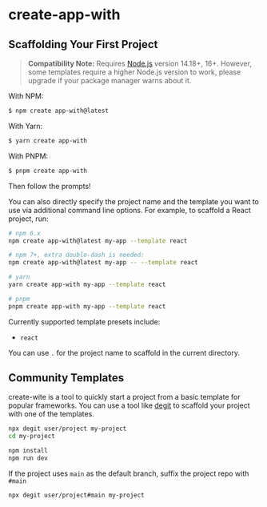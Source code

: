 # create-app-with

## Scaffolding Your First Project

> **Compatibility Note:**
> Requires [Node.js](https://nodejs.org/en/) version 14.18+, 16+. However, some templates require a higher Node.js version to work, please upgrade if your package manager warns about it.

With NPM:

```bash
$ npm create app-with@latest
```

With Yarn:

```bash
$ yarn create app-with
```

With PNPM:

```bash
$ pnpm create app-with
```

Then follow the prompts!

You can also directly specify the project name and the template you want to use via additional command line options. For example, to scaffold a React project, run:

```bash
# npm 6.x
npm create app-with@latest my-app --template react

# npm 7+, extra double-dash is needed:
npm create app-with@latest my-app -- --template react

# yarn
yarn create app-with my-app --template react

# pnpm
pnpm create app-with my-app --template react
```

Currently supported template presets include:

- `react`

You can use `.` for the project name to scaffold in the current directory.

## Community Templates

create-wite is a tool to quickly start a project from a basic template for popular frameworks. You can use a tool like [degit](https://github.com/Rich-Harris/degit) to scaffold your project with one of the templates.

```bash
npx degit user/project my-project
cd my-project

npm install
npm run dev
```

If the project uses `main` as the default branch, suffix the project repo with `#main`

```bash
npx degit user/project#main my-project
```
